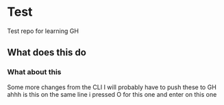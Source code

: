 # Test
Test repo for learning GH

## What does this do

### What about this


Some more changes from the CLI
I will probably have to push these to GH
ahhh
is this on the same line
i pressed O for this one
and enter on this one
